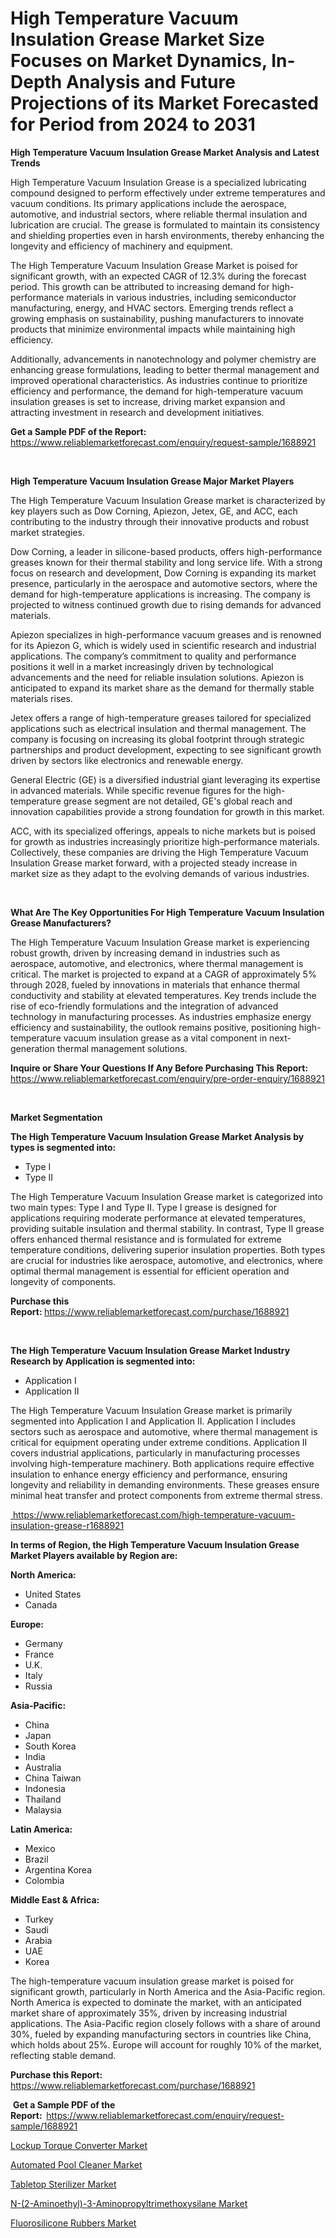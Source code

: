 <p><h1>High Temperature Vacuum Insulation Grease Market Size Focuses on Market Dynamics, In-Depth Analysis and Future Projections of its Market Forecasted for Period from 2024 to 2031</h1></p><p><strong>High Temperature Vacuum Insulation Grease Market Analysis and Latest Trends</strong></p>
<p><p>High Temperature Vacuum Insulation Grease is a specialized lubricating compound designed to perform effectively under extreme temperatures and vacuum conditions. Its primary applications include the aerospace, automotive, and industrial sectors, where reliable thermal insulation and lubrication are crucial. The grease is formulated to maintain its consistency and shielding properties even in harsh environments, thereby enhancing the longevity and efficiency of machinery and equipment.</p><p>The High Temperature Vacuum Insulation Grease Market is poised for significant growth, with an expected CAGR of 12.3% during the forecast period. This growth can be attributed to increasing demand for high-performance materials in various industries, including semiconductor manufacturing, energy, and HVAC sectors. Emerging trends reflect a growing emphasis on sustainability, pushing manufacturers to innovate products that minimize environmental impacts while maintaining high efficiency.</p><p>Additionally, advancements in nanotechnology and polymer chemistry are enhancing grease formulations, leading to better thermal management and improved operational characteristics. As industries continue to prioritize efficiency and performance, the demand for high-temperature vacuum insulation greases is set to increase, driving market expansion and attracting investment in research and development initiatives.</p></p>
<p><strong>Get a Sample PDF of the Report:&nbsp;</strong> <a href="https://www.reliablemarketforecast.com/enquiry/request-sample/1688921?utm_campaign=1437&utm_medium=2&utm_source=Github&utm_content=ia&utm_term=19102024&utm_id=high-temperature-vacuum-insulation-grease">https://www.reliablemarketforecast.com/enquiry/request-sample/1688921</a></p>
<p>&nbsp;</p>
<p><strong>High Temperature Vacuum Insulation Grease Major Market Players</strong></p>
<p><p>The High Temperature Vacuum Insulation Grease market is characterized by key players such as Dow Corning, Apiezon, Jetex, GE, and ACC, each contributing to the industry through their innovative products and robust market strategies.</p><p>Dow Corning, a leader in silicone-based products, offers high-performance greases known for their thermal stability and long service life. With a strong focus on research and development, Dow Corning is expanding its market presence, particularly in the aerospace and automotive sectors, where the demand for high-temperature applications is increasing. The company is projected to witness continued growth due to rising demands for advanced materials.</p><p>Apiezon specializes in high-performance vacuum greases and is renowned for its Apiezon G, which is widely used in scientific research and industrial applications. The company’s commitment to quality and performance positions it well in a market increasingly driven by technological advancements and the need for reliable insulation solutions. Apiezon is anticipated to expand its market share as the demand for thermally stable materials rises.</p><p>Jetex offers a range of high-temperature greases tailored for specialized applications such as electrical insulation and thermal management. The company is focusing on increasing its global footprint through strategic partnerships and product development, expecting to see significant growth driven by sectors like electronics and renewable energy.</p><p>General Electric (GE) is a diversified industrial giant leveraging its expertise in advanced materials. While specific revenue figures for the high-temperature grease segment are not detailed, GE's global reach and innovation capabilities provide a strong foundation for growth in this market.</p><p>ACC, with its specialized offerings, appeals to niche markets but is poised for growth as industries increasingly prioritize high-performance materials. Collectively, these companies are driving the High Temperature Vacuum Insulation Grease market forward, with a projected steady increase in market size as they adapt to the evolving demands of various industries.</p></p>
<p>&nbsp;</p>
<p><strong>What Are The Key Opportunities For High Temperature Vacuum Insulation Grease Manufacturers?</strong></p>
<p><p>The High Temperature Vacuum Insulation Grease market is experiencing robust growth, driven by increasing demand in industries such as aerospace, automotive, and electronics, where thermal management is critical. The market is projected to expand at a CAGR of approximately 5% through 2028, fueled by innovations in materials that enhance thermal conductivity and stability at elevated temperatures. Key trends include the rise of eco-friendly formulations and the integration of advanced technology in manufacturing processes. As industries emphasize energy efficiency and sustainability, the outlook remains positive, positioning high-temperature vacuum insulation grease as a vital component in next-generation thermal management solutions.</p></p>
<p><strong>Inquire or Share Your Questions If Any Before Purchasing This Report:</strong> <a href="https://www.reliablemarketforecast.com/enquiry/pre-order-enquiry/1688921?utm_campaign=1437&utm_medium=2&utm_source=Github&utm_content=ia&utm_term=19102024&utm_id=high-temperature-vacuum-insulation-grease">https://www.reliablemarketforecast.com/enquiry/pre-order-enquiry/1688921</a></p>
<p>&nbsp;</p>
<p><strong>Market Segmentation</strong></p>
<p><strong>The High Temperature Vacuum Insulation Grease Market Analysis by types is segmented into:</strong></p>
<p><ul><li>Type I</li><li>Type II</li></ul></p>
<p><p>The High Temperature Vacuum Insulation Grease market is categorized into two main types: Type I and Type II. Type I grease is designed for applications requiring moderate performance at elevated temperatures, providing suitable insulation and thermal stability. In contrast, Type II grease offers enhanced thermal resistance and is formulated for extreme temperature conditions, delivering superior insulation properties. Both types are crucial for industries like aerospace, automotive, and electronics, where optimal thermal management is essential for efficient operation and longevity of components.</p></p>
<p><strong>Purchase this Report:&nbsp;</strong><a href="https://www.reliablemarketforecast.com/purchase/1688921?utm_campaign=1437&utm_medium=2&utm_source=Github&utm_content=ia&utm_term=19102024&utm_id=high-temperature-vacuum-insulation-grease">https://www.reliablemarketforecast.com/purchase/1688921</a></p>
<p>&nbsp;</p>
<p><strong>The High Temperature Vacuum Insulation Grease Market Industry Research by Application is segmented into:</strong></p>
<p><ul><li>Application I</li><li>Application II</li></ul></p>
<p><p>The High Temperature Vacuum Insulation Grease market is primarily segmented into Application I and Application II. Application I includes sectors such as aerospace and automotive, where thermal management is critical for equipment operating under extreme conditions. Application II covers industrial applications, particularly in manufacturing processes involving high-temperature machinery. Both applications require effective insulation to enhance energy efficiency and performance, ensuring longevity and reliability in demanding environments. These greases ensure minimal heat transfer and protect components from extreme thermal stress.</p></p>
<p><a href="https://www.reliablemarketforecast.com/high-temperature-vacuum-insulation-grease-r1688921?utm_campaign=1437&utm_medium=2&utm_source=Github&utm_content=ia&utm_term=19102024&utm_id=high-temperature-vacuum-insulation-grease">&nbsp;https://www.reliablemarketforecast.com/high-temperature-vacuum-insulation-grease-r1688921</a></p>
<p><strong>In terms of Region, the High Temperature Vacuum Insulation Grease Market Players available by Region are:</strong></p>
<p>
    <p> <strong> North America: </strong>
        <ul>
            <li>United States</li>
            <li>Canada</li>
        </ul>
        </p> 
    <p> <strong> Europe: </strong>
        <ul>
            <li>Germany</li>
            <li>France</li>
            <li>U.K.</li>
            <li>Italy</li>
            <li>Russia</li>
        </ul>
        </p> 
    <p> <strong> Asia-Pacific: </strong>
        <ul>
            <li>China</li>
            <li>Japan</li>
            <li>South Korea</li>
            <li>India</li>
            <li>Australia</li>
            <li>China Taiwan</li>
            <li>Indonesia</li>
            <li>Thailand</li>
            <li>Malaysia</li>
        </ul>
        </p> 
    <p> <strong> Latin America: </strong>
        <ul>
            <li>Mexico</li>
            <li>Brazil</li>
            <li>Argentina Korea</li>
            <li>Colombia</li>
        </ul>
        </p> 
    <p> <strong> Middle East & Africa: </strong>
        <ul>
            <li>Turkey</li>
            <li>Saudi</li>
            <li>Arabia</li>
            <li>UAE</li>
            <li>Korea</li>
        </ul>
    </p>
    </p>
<p><p>The high-temperature vacuum insulation grease market is poised for significant growth, particularly in North America and the Asia-Pacific region. North America is expected to dominate the market, with an anticipated market share of approximately 35%, driven by increasing industrial applications. The Asia-Pacific region closely follows with a share of around 30%, fueled by expanding manufacturing sectors in countries like China, which holds about 25%. Europe will account for roughly 10% of the market, reflecting stable demand.</p></p>
<p><strong>Purchase this Report: </strong><a href="https://www.reliablemarketforecast.com/purchase/1688921?utm_campaign=1437&utm_medium=2&utm_source=Github&utm_content=ia&utm_term=19102024&utm_id=high-temperature-vacuum-insulation-grease">https://www.reliablemarketforecast.com/purchase/1688921</a></p>
<p>&nbsp;<strong>Get a Sample PDF of the Report:&nbsp;&nbsp;</strong><a href="https://www.reliablemarketforecast.com/enquiry/request-sample/1688921?utm_campaign=1437&utm_medium=2&utm_source=Github&utm_content=ia&utm_term=19102024&utm_id=high-temperature-vacuum-insulation-grease">https://www.reliablemarketforecast.com/enquiry/request-sample/1688921</a></p>
<p><strong></strong></p>
<p><p><a href="https://issuu.com/reportprime-2/docs/lockup-torque-converter-market-size_df2ca3601ceb9b?utm_campaign=1437&utm_medium=2&utm_source=Github&utm_content=ia&utm_term=19102024&utm_id=high-temperature-vacuum-insulation-grease">Lockup Torque Converter Market</a></p><p><a href="https://www.linkedin.com/pulse/trends-global-automated-pool-cleaner-market-forecast-analysis-pgzcf?utm_campaign=1437&utm_medium=2&utm_source=Github&utm_content=ia&utm_term=19102024&utm_id=high-temperature-vacuum-insulation-grease">Automated Pool Cleaner Market</a></p><p><a href="https://issuu.com/reportprime-2/docs/tabletop-sterilizer-market-size-203_e7eaebcb4c9fc8?utm_campaign=1437&utm_medium=2&utm_source=Github&utm_content=ia&utm_term=19102024&utm_id=high-temperature-vacuum-insulation-grease">Tabletop Sterilizer Market</a></p><p><a href="https://github.com/chaschadedn/Market-Research-Report-List-1/blob/main/n-2-aminoethyl-3-aminopropyltrimethoxysilane-market.md?utm_campaign=1437&utm_medium=2&utm_source=Github&utm_content=ia&utm_term=19102024&utm_id=high-temperature-vacuum-insulation-grease">N-(2-Aminoethyl)-3-Aminopropyltrimethoxysilane Market</a></p><p><a href="https://github.com/fransisca0zkko/Market-Research-Report-List-1/blob/main/fluorosilicone-rubbers-market.md?utm_campaign=1437&utm_medium=2&utm_source=Github&utm_content=ia&utm_term=19102024&utm_id=high-temperature-vacuum-insulation-grease">Fluorosilicone Rubbers Market</a></p></p>